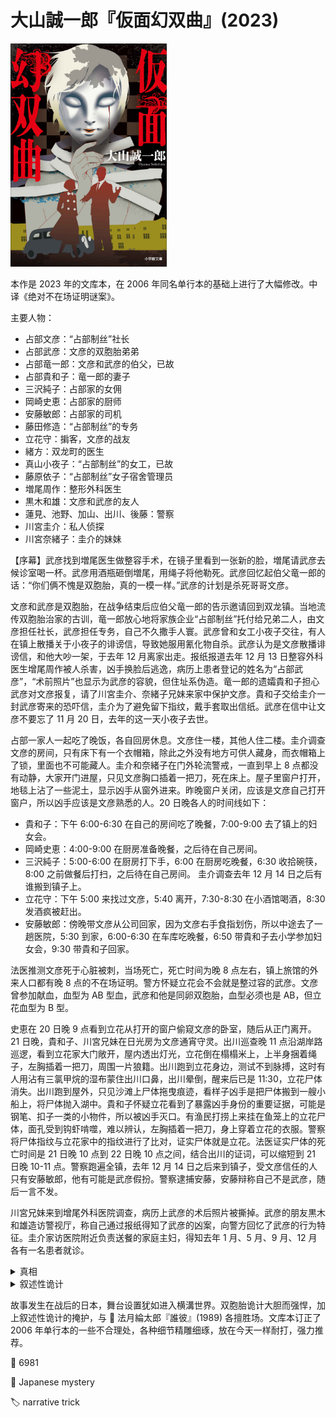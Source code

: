 # 大山誠一郎『仮面幻双曲』(2023)

<img src=images/2023_cover.jpg width=250/>

本作是 2023 年的文库本，在 2006 年同名单行本的基础上进行了大幅修改。中译《绝对不在场证明谜案》。

主要人物：
* 占部文彦：“占部制丝”社长
* 占部武彦：文彦的双胞胎弟弟
* 占部竜一郎：文彦和武彦的伯父，已故
* 占部貴和子：竜一郎的妻子
* 三沢純子：占部家的女佣
* 岡崎史恵：占部家的厨师
* 安藤敏郎：占部家的司机
* 藤田修造：“占部制丝”的专务
* 立花守：掮客，文彦的战友
* 緒方：双龙町的医生
* 真山小夜子：“占部制丝”的女工，已故
* 藤原依子：“占部制丝”女子宿舍管理员
* 増尾周作：整形外科医生
* 黒木和雄：文彦和武彦的友人
* 蓮見、池野、加山、出川、後藤：警察
* 川宮圭介：私人侦探
* 川宮奈緒子：圭介的妹妹

【序幕】武彦找到増尾医生做整容手术，在镜子里看到一张新的脸，増尾请武彦去候诊室喝一杯。武彦用酒瓶砸倒増尾，用绳子将他勒死。武彦回忆起伯父竜一郎的话：“你们俩不愧是双胞胎，真的一模一样。”武彦的计划是杀死哥哥文彦。

文彦和武彦是双胞胎，在战争结束后应伯父竜一郎的告示邀请回到双龙镇。当地流传双胞胎治家的古训，竜一郎放心地将家族企业“占部制丝”托付给兄弟二人，由文彦担任社长，武彦担任专务，自己不久撒手人寰。武彦曾和女工小夜子交往，有人在镇上散播关于小夜子的诽谤信，导致她服用氰化物自杀。武彦认为是文彦散播诽谤信，和他大吵一架，于去年 12 月离家出走。报纸报道去年 12 月 13 日整容外科医生增尾周作被人杀害，凶手换脸后逃逸，病历上患者登记的姓名为“占部武彦”，“术前照片”也显示为武彦的容貌，但住址系伪造。竜一郎的遗孀貴和子担心武彦对文彦报复，请了川宮圭介、奈緒子兄妹来家中保护文彦。貴和子交给圭介一封武彦寄来的恐吓信，圭介为了避免留下指纹，戴手套取出信纸。武彦在信中让文彦不要忘了 11 月 20 日，去年的这一天小夜子去世。

占部一家人一起吃了晚饭，各自回房休息。文彦住一楼，其他人住二楼。圭介调查文彦的房间，只有床下有一个衣帽箱，除此之外没有地方可供人藏身，而衣帽箱上了锁，里面也不可能藏人。圭介和奈緒子在门外轮流警戒，一直到早上 8 点都没有动静，大家开门进屋，只见文彦胸口插着一把刀，死在床上。屋子里窗户打开，地毯上沾了一些泥土，显示凶手从窗外进来。昨晚窗户关闭，应该是文彦自己打开窗户，所以凶手应该是文彦熟悉的人。20 日晚各人的时间线如下：

* 貴和子：下午 6:00-6:30 在自己的房间吃了晚餐，7:00-9:00 去了镇上的妇女会。
* 岡崎史恵：4:00-9:00 在厨房准备晚餐，之后待在自己房间。
* 三沢純子：5:00-6:00 在厨房打下手，6:00 在厨房吃晚餐，6:30 收拾碗筷，8:00 之前做餐后打扫，之后待在自己房间。
圭介调查去年 12 月 14 日之后有谁搬到镇子上。
* 立花守：下午 5:00 来找过文彦，5:40 离开，7:30-8:30 在小酒馆喝酒，8:30 发酒疯被赶出。
* 安藤敏郎：傍晚带文彦从公司回家，因为文彦右手食指划伤，所以中途去了一趟医院，5:30 到家，6:00-6:30 在车库吃晚餐，6:50 带貴和子去小学参加妇女会，9:30 带貴和子回家。

法医推测文彦死于心脏被刺，当场死亡，死亡时间为晚 8 点左右，镇上旅馆的外来人口都有晚 8 点的不在场证明。警方怀疑立花会不会就是整过容的武彦。文彦曾参加献血，血型为 AB 型血，武彦和他是同卵双胞胎，血型必须也是 AB，但立花血型为 B 型。

史恵在 20 日晚 9 点看到立花从打开的窗户偷窥文彦的卧室，随后从正门离开。21 日晚，貴和子、川宮兄妹在日光房为文彦通宵守灵。出川巡查晚 11 点沿湖岸路巡逻，看到立花家大门敞开，屋内透出灯光，立花倒在榻榻米上，上半身捆着绳子，左胸插着一把刀，周围一片狼籍。出川跑到立花身边，测试不到脉搏，这时有人用沾有三氯甲烷的湿布蒙住出川口鼻，出川晕倒，醒来后已是 11:30，立花尸体消失。出川跑到屋外，只见沙滩上尸体拖曳痕迹，看样子凶手是把尸体搬到一艘小船上，将尸体抛入湖中。貴和子怀疑立花看到了暴露凶手身份的重要证据，可能是钢笔、扣子一类的小物件，所以被凶手灭口。有渔民打捞上来挂在鱼笼上的立花尸体，面孔受到钩虾啃噬，难以辨认，左胸插着一把刀，身上穿着立花的衣服。警察将尸体指纹与立花家中的指纹进行了比对，证实尸体就是立花。法医证实尸体的死亡时间是 21 日晚 10 点到 22 日晚 10 点之间，结合出川的证词，可以缩短到 21 日晚 10-11 点。警察跑遍全镇，去年 12 月 14 日之后来到镇子，受文彦信任的人只有安藤敏郎，他有可能是武彦假扮。警察逮捕安藤，安藤辩称自己不是武彦，随后一言不发。

川宮兄妹来到增尾外科医院调查，病历上武彦的术后照片被撕掉。武彦的朋友黒木和雄造访警视厅，称自己通过报纸得知了武彦的凶案，向警方回忆了武彦的行为特征。圭介家访医院附近负责送餐的家庭主妇，得知去年 1 月、5 月、9 月、12 月各有一名患者就诊。

<details><summary>真相</summary>
黑木在奔赴军营的前一天去了一趟银座，远远看到了武彦的身影，想跟他打招呼但是跟丢了（伏线）。如果文彦和武彦是同卵双胞胎，那么黑木从远处应该无法分辨是谁，这说明文彦和武彦其实是相貌不同的异卵双胞胎。武彦 1 月做了整形手术，将自己整成和文彦相同的模样，1 月 28 日与文彦一起来到双龙镇，为的是能以双胞胎的身份满足竜一郎的迷信，继承他的家业。武彦后来将 1 月的病历篡改为 12 月的病历，他 12 月其实没有做手术，附近的主妇看到他脸上缠了绷带，误以为他做了手术。武彦杀死增尾医生，是为了强化这一错觉，让别人以为自己整成了不一样的脸。武彦贴上假胡子，戴上眼镜，冒充为立花守，在 2 月来到双龙镇。为了不让文彦起疑，武彦谎称自己惹了黑道，需要变装避风头，让文彦替自己隐瞒身份。武彦和立花守的血型均为 B 型（异卵双胞胎的血型可以不同），他篡改病历把 B 型改为 AB 型。

20 日下午，武彦以立花的身份来到文彦家，等文彦回家后将其迷晕，锁在床下的衣帽箱里，然后变身文彦和大家一起吃晚饭（伏线：文彦右手受伤，却仍能拿筷子）。晚 7 点武彦逼迫文彦吃了晚餐，让文彦换上自己的衣服，再次塞入衣帽箱中。7:30-8:30 武彦以立花的身份来到小酒馆，获得不在场证明，9 点他从窗户返回卧室，把文彦从衣帽箱中拉出来杀害，然后返回立花家。法医以为文彦在 6 点吃的晚餐，胃里的内容物消化了两个小时，所以判断死亡时间为 8 点，而真正的死亡时间在 9 点。

文彦胃里检测出和晚餐相同的内容物，当晚只有貴和子在自己的房间用餐，所以她是武彦的同伙，把自己的晚餐从窗户递给了武彦。貴和子谋害了小夜子，目的是为了给武彦提供杀害文彦的假理由。20 日下午貴和子给圭介看武彦写的恐吓信，当时信纸上还没有文彦的指纹，文彦死后貴和子先在信纸上留下文彦的指纹，再留下自己的指纹，制造文彦给自己看信的假象。貴和子一只等到 20 日才叫川宮兄妹来双龙镇，是不想让他们提前看到文彦，以免露馅。

貴和子骗武彦说他遭到警察怀疑，必须制造“立花死亡”的假象脱身。貴和子替文彦守灵时，让武彦将棺材中的文彦尸体搬出，用小船通过琵琶湖运到了立花家，换上立花的衣物，伪装成立花的尸体，并用绳子将尸体捆绑，掩盖尸僵的事实。死后一天左右，尸体会产生角膜混浊现象，所以“立花的尸体”闭着眼睛（伏线）。武彦打翻立花家的家具，伪造凶案现场，等出川巡查发现假尸体，便从身后将他迷晕，用小船把文彦的尸体运回占部家后院，在池塘边的小屋中度过一夜，第二天早上 7 点后再把尸体运回日光房，火化后消灭一切痕迹。貴和子通宵守灵，是为了防止有人打开棺材。貴和子骗武彦穿上立花的衣服，在小船上将其刺杀（必须确保伤口位置也在左胸），把尸体沉入水闸下方，等到三天后的 25 日晚，再用小船把武彦的尸体挂到湖中央的鱼笼上，26 日被人发现。貴和子的动机是夺取家族企业的经营权。

安藤敏郎的真实身份是小夜子的哥哥。
</details>

<details><summary>叙述性诡计</summary>
序幕分为两段：

1. 武彦整容成功，増尾请武彦去候诊室喝一杯。
2. 武彦用酒瓶砸倒増尾，用绳子将他勒死。

第一段发生在去年 1 月，第二段发生在去年 12 月。
</details>

故事发生在战后的日本，舞台设置犹如进入横溝世界。双胞胎诡计大胆而强悍，加上叙述性诡计的掩护，与 📖 法月綸太郎『誰彼』(1989) 各擅胜场。文库本订正了 2006 年单行本的一些不合理处，各种细节精雕细琢，放在今天一样耐打，强力推荐。

:link: 6981

:file_folder: Japanese mystery

:label: narrative trick
